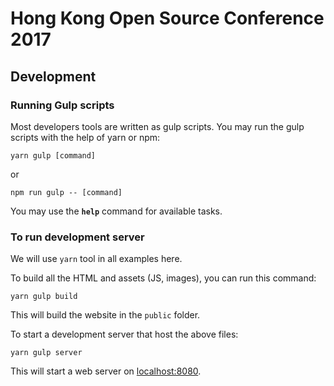 # Hong Kong Open Source Conference 2017

## Development

### Running Gulp scripts

Most developers tools are written as gulp scripts. You may run the gulp scripts
with the help of yarn or npm:

```
yarn gulp [command]
```

or

```
npm run gulp -- [command]
```

You may use the **`help`** command for available tasks.

### To run development server

We will use `yarn` tool in all examples here.

To build all the HTML and assets (JS, images), you can run this command:

```
yarn gulp build
```

This will build the website in the `public` folder.

To start a development server that host the above files:

```
yarn gulp server
```

This will start a web server on [localhost:8080](http://localhost:8080).

